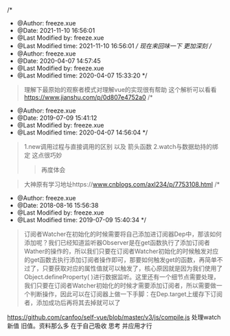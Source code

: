 /*
 * @Author: freeze.xue 
 * @Date: 2021-11-10 16:56:01 
 * @Last Modified by:   freeze.xue 
 * @Last Modified time: 2021-11-10 16:56:01 
 */
现在来回味一下 更加深刻
/*
 * @Author: freeze.xue 
 * @Date: 2020-04-07 14:57:45 
 * @Last Modified by: freeze.xue
 * @Last Modified time: 2020-04-07 15:33:20
 */
> 理解下最原始的观察者模式对理解vue的实现很有帮助
> 这个解析可以看看 https://www.jianshu.com/p/0d807e4752a0
/*
 * @Author: freeze.xue 
 * @Date: 2019-07-09 15:41:12 
 * @Last Modified by: freeze.xue
 * @Last Modified time: 2020-04-07 14:56:04
 */
>1.new调用过程与直接调用的区别 以及 箭头函数
>2.watch与数据劫持的绑定 这点很巧妙 
>>再度体会

>大神原有学习地址https://www.cnblogs.com/axl234/p/7753108.html
/*
 * @Author: freeze.xue 
 * @Date: 2018-08-16 15:56:38 
 * @Last Modified by: freeze.xue
 * @Last Modified time: 2019-07-09 15:40:34
 */


>订阅者Watcher在初始化的时候需要将自己添加进订阅器Dep中，那该如何添加呢？我们已经知道监听器Observer是在get函数执行了添加订阅者Wather的操作的，所以我们只要在订阅者Watcher初始化的时候触发对应的get函数去执行添加订阅者操作即可，那要如何触发get的函数，再简单不过了，只要获取对应的属性值就可以触发了，核心原因就是因为我们使用了Object.defineProperty( )进行数据监听。这里还有一个细节点需要处理，我们只要在订阅者Watcher初始化的时候才需要添加订阅者，所以需要做一个判断操作，因此可以在订阅器上做一下手脚：在Dep.target上缓存下订阅者，添加成功后再将其去掉就可以了

https://github.com/canfoo/self-vue/blob/master/v3/js/compile.js 
处理watch 新值 旧值。资料那么多 在于自己吸收 思考 并应用才行

